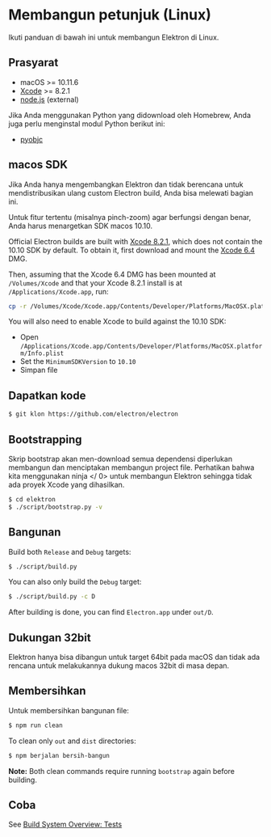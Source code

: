 # Membangun petunjuk (Linux)

Ikuti panduan di bawah ini untuk membangun Elektron di Linux.

## Prasyarat

- macOS >= 10.11.6
- [Xcode](https://developer.apple.com/technologies/tools/) >= 8.2.1
- [node.js](http://nodejs.org) (external)

Jika Anda menggunakan Python yang didownload oleh Homebrew, Anda juga perlu menginstal modul Python berikut ini:

- [pyobjc](https://pythonhosted.org/pyobjc/install.html)

## macos SDK

Jika Anda hanya mengembangkan Elektron dan tidak berencana untuk mendistribusikan ulang custom Electron build, Anda bisa melewati bagian ini.

Untuk fitur tertentu (misalnya pinch-zoom) agar berfungsi dengan benar, Anda harus menargetkan SDK macos 10.10.

Official Electron builds are built with [Xcode 8.2.1](http://adcdownload.apple.com/Developer_Tools/Xcode_8.2.1/Xcode_8.2.1.xip), which does not contain the 10.10 SDK by default. To obtain it, first download and mount the [Xcode 6.4](http://developer.apple.com/devcenter/download.action?path=/Developer_Tools/Xcode_6.4/Xcode_6.4.dmg) DMG.

Then, assuming that the Xcode 6.4 DMG has been mounted at `/Volumes/Xcode` and that your Xcode 8.2.1 install is at `/Applications/Xcode.app`, run:

```sh
cp -r /Volumes/Xcode/Xcode.app/Contents/Developer/Platforms/MacOSX.platform/Developer/SDKs/MacOSX10.10.sdk /Applications/Xcode.app/Contents/Developer/Platforms/MacOSX.platform/Developer/SDKs/
```

You will also need to enable Xcode to build against the 10.10 SDK:

- Open `/Applications/Xcode.app/Contents/Developer/Platforms/MacOSX.platform/Info.plist`
- Set the `MinimumSDKVersion` to `10.10`
- Simpan file

## Dapatkan kode

```sh
$ git klon https://github.com/electron/electron
```

## Bootstrapping

Skrip bootstrap akan men-download semua dependensi diperlukan membangun dan menciptakan membangun project file. Perhatikan bahwa kita menggunakan  ninja </ 0> untuk membangun Elektron sehingga tidak ada proyek Xcode yang dihasilkan.</p> 

```sh
$ cd elektron
$ ./script/bootstrap.py -v
```

## Bangunan 

Build both `Release` and `Debug` targets:

```sh
$ ./script/build.py
```

You can also only build the `Debug` target:

```sh
$ ./script/build.py -c D
```

After building is done, you can find `Electron.app` under `out/D`.

## Dukungan 32bit

Elektron hanya bisa dibangun untuk target 64bit pada macOS dan tidak ada rencana untuk melakukannya dukung macos 32bit di masa depan.

## Membersihkan

Untuk membersihkan bangunan file:

```sh
$ npm run clean
```

To clean only `out` and `dist` directories:

```sh
$ npm berjalan bersih-bangun
```

**Note:** Both clean commands require running `bootstrap` again before building.

## Coba

See [Build System Overview: Tests](build-system-overview.md#tests)